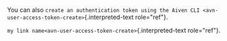 You can also
`create an authentication token using the Aiven CLI <avn-user-access-token-create>`{.interpreted-text
role="ref"}.

`my link name<avn-user-access-token-create>`{.interpreted-text role="ref"}.
